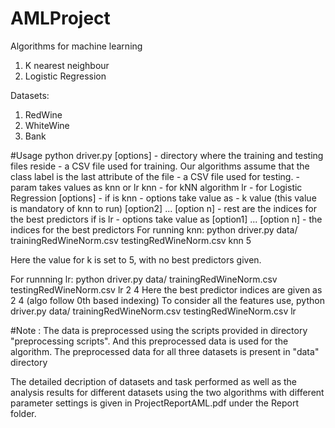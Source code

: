 # AMLProject
Algorithms for machine learning
1. K nearest neighbour
2. Logistic Regression

Datasets:
1. RedWine
2. WhiteWine
3. Bank

#Usage
python driver.py <dataset dir> <training file name> <testing file name> <algo> [options]
<dataset dir> - directory where the training and testing files reside
<training file name> - a CSV file used for training. Our algorithms assume that the class label is the last attribute of the file
<testing file name> - a CSV file used for testing.
<algo> - param takes values as knn or lr
        knn - for kNN algorithm
        lr - for Logistic Regression
[options] -
    if <algo> is knn -
        options take value as
            <option1> - k value (this value is mandatory of knn to run)
            [option2] ... [option n] - rest are the indices for the best predictors
     if <algo> is lr -
        options take value as
            [option1] ... [option n] - the indices for the best predictors
For running knn:
python driver.py data/ trainingRedWineNorm.csv testingRedWineNorm.csv knn 5

Here the value for k is set to 5, with no best predictors given.

For runnning lr:
python driver.py data/ trainingRedWineNorm.csv testingRedWineNorm.csv lr 2 4
Here the best predictor indices are given as 2 4 (algo follow 0th based indexing)
To consider all the features use,
python driver.py data/ trainingRedWineNorm.csv testingRedWineNorm.csv lr


#Note :
The data is preprocessed using the scripts provided in directory "preprocessing scripts". And this preprocessed data is used for the algorithm.
The preprocessed data for all three datasets is present in "data" directory

The detailed decription of datasets and task performed as well as the analysis results for different datasets using the two algorithms with different parameter settings is given in ProjectReportAML.pdf under the Report folder.
